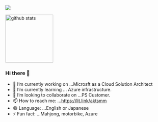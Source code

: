 ![](https://github-profile-summary-cards.vercel.app/api/cards/profile-details?username=aktsmm&theme=2077)

<img alt="github stats" height="150px" src="https://github-readme-stats.vercel.app/api?username=aktsmm&count_private=true&show_icons=true&show_icons=true&theme=tokyonight" />

### Hi there 👋

- 🔭 I’m currently working on ...Microsft as a Cloud Solution Architect
- 🌱 I’m currently learning ... Azure infrastructure.
- 👯 I’m looking to collaborate on ...PS Customer.
- 📫 How to reach me: ...https://lit.link/aktsmm
- 😄 Language: ...English or Japanese
- ⚡ Fun fact: ...Mahjong, motorbike, Azure


<!--
**aktsmm/aktsmm** is a ✨ _special_ ✨ repository because its `README.md` (this file) appears on your GitHub profile.

Here are some ideas to get you started:

- 🔭 I’m currently working on ...
- 🌱 I’m currently learning ...
- 👯 I’m looking to collaborate on ...
- 🤔 I’m looking for help with ...
- 💬 Ask me about ...
- 📫 How to reach me: ...
- 😄 Pronouns: ...
- ⚡ Fun fact: ...
-->
